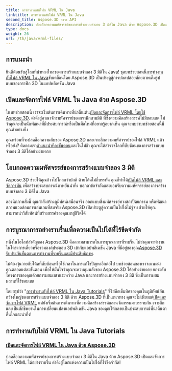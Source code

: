 ```yaml
---
title: การทำงานกับไฟล์ VRML ใน Java
linktitle: การทำงานกับไฟล์ VRML ใน Java
second_title: Aspose.3D จาวา API
description: ปลดล็อกความมหัศจรรย์ของการสร้างแบบจำลอง 3 มิติใน Java ด้วย Aspose.3D เปิดและจัดการไฟล์ VRML ได้อย่างราบรื่น ดำดิ่งสู่โลกแห่งความเป็นไปได้ที่ไร้ขีดจำกัด!
type: docs
weight: 26
url: /th/java/vrml-files/
---
```

## การแนะนำ

 ยินดีต้อนรับสู่โลกที่น่าหลงใหลของการสร้างแบบจำลอง 3 มิติใน Java! ชุดบทช่วยสอนนี้[การทำงานกับไฟล์ VRML ใน Java](./open-vrml-files-java/)ขับเคลื่อนโดย Aspose.3D เป็นประตูสู่การปลดปล่อยศักยภาพเต็มรูปแบบของกราฟิก 3D ในแอปพลิเคชัน Java

## เปิดและจัดการไฟล์ VRML ใน Java ด้วย Aspose.3D
 ในบทช่วยสอนนี้ เราจะเริ่มต้นการเดินทางที่น่าตื่นเต้น[เปิดและจัดการไฟล์ VRML โดยใช้ Aspose.3D](./open-vrml-files-java/). ดำดิ่งสู่อาณาจักรมหัศจรรย์ของกราฟิกสามมิติ ที่ซึ่งความคิดสร้างสรรค์ไม่มีขอบเขต ไม่ว่าคุณจะเป็นนักพัฒนาที่มีประสบการณ์หรือเป็นมือใหม่ที่อยากรู้อยากเห็น คุณจะพบว่าบทช่วยสอนนี้มีคุณค่าอย่างยิ่ง

 คุณพร้อมที่จะปลดล็อกความลับของ Aspose.3D และเจาะลึกความมหัศจรรย์ของไฟล์ VRML แล้วหรือยัง? ติดตามเรา[คำแนะนำทีละขั้นตอน](./open-vrml-files-java/)และในไม่ช้า คุณจะได้สำรวจโลกที่ซับซ้อนของการสร้างแบบจำลอง 3 มิติได้อย่างง่ายดาย

## โอบกอดความมหัศจรรย์ของการสร้างแบบจำลอง 3 มิติ
 Aspose.3D ช่วยให้คุณก้าวไปไกลกว่าปกติ ด้วยโค้ดไม่กี่บรรทัด คุณก็ทำได้[เปิดไฟล์ VRML และจัดการมัน](./open-vrml-files-java/) เพื่อสร้างประสบการณ์ภาพอันน่าทึ่ง บอกลาข้อจำกัดและยอมรับความมหัศจรรย์ของการสร้างแบบจำลอง 3 มิติใน Java

ลองนึกภาพสิ่งนี้ คุณกำลังสร้างภูมิทัศน์เสมือนจริง ออกแบบสิ่งมหัศจรรย์ทางสถาปัตยกรรม หรือพัฒนาสภาพแวดล้อมการเล่นเกมที่สมจริง Aspose.3D เปิดประตูสู่ความเป็นไปได้ไม่รู้จบ ช่วยให้คุณสามารถนำวิสัยทัศน์ที่สร้างสรรค์ของคุณมาสู่ชีวิตได้

## การบูรณาการอย่างราบรื่นเพื่อความเป็นไปได้ที่ไร้ขีดจำกัด
 หนึ่งในไฮไลท์สำคัญของ Aspose.3D คือความสามารถในการบูรณาการที่ราบรื่น ไม่ว่าคุณจะทำงานในโครงการเดี่ยวหรือรวมองค์ประกอบ 3D เข้ากับแอปพลิเคชัน Java ที่มีอยู่ของคุณ[Aspose.3D รับประกันขั้นตอนการทำงานที่ราบรื่นและมีประสิทธิภาพ](./open-vrml-files-java/).

ไม่ต้องวุ่นวายกับโค้ดที่ซับซ้อนหรือใช้เวลาในการแก้ไขปัญหาอีกต่อไป บทช่วยสอนของเราจะแนะนำคุณตลอดแต่ละขั้นตอน เพื่อให้มั่นใจว่าคุณจะควบคุมพลังของ Aspose.3D ได้อย่างง่ายดาย ยกระดับโครงการของคุณด้วยการผสมผสานระหว่าง Java และการสร้างแบบจำลอง 3 มิติ ซึ่งเป็นการผสมผสานที่ไร้ขอบเขต

โดยสรุปว่า "[การทำงานกับไฟล์ VRML ใน Java Tutorials](./open-vrml-files-java/)" ซีรีส์คือเข็มทิศของคุณในภูมิทัศน์อันกว้างใหญ่ของการสร้างแบบจำลอง 3 มิติ ด้วย Aspose.3D ที่เป็นแนวทาง คุณจะไม่เพียงแต่[เปิดและจัดการไฟล์ VRML](./open-vrml-files-java/) แต่ยังเริ่มต้นการเดินทางที่ความคิดสร้างสรรค์และนวัตกรรมมาบรรจบกัน เจาะลึกและเป็นสักขีพยานในการเปลี่ยนแปลงแอปพลิเคชัน Java ของคุณให้กลายเป็นประสบการณ์ที่น่าตื่นตาตื่นใจและน่าทึ่ง!
## การทำงานกับไฟล์ VRML ใน Java Tutorials
### [เปิดและจัดการไฟล์ VRML ใน Java ด้วย Aspose.3D](./open-vrml-files-java/)
ปลดล็อกความมหัศจรรย์ของการสร้างแบบจำลอง 3 มิติใน Java ด้วย Aspose.3D เปิดและจัดการไฟล์ VRML ได้อย่างราบรื่น ดำดิ่งสู่โลกแห่งความเป็นไปได้ที่ไร้ขีดจำกัด!